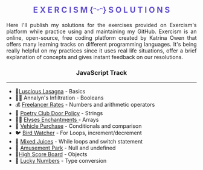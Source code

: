 <h2 align="center" style="color:#604FCD"> E X E R C I S M {ᵔᵕᵔ} S O L U T I O N S </h2>

<p align="justify">Here I'll publish my solutions for the exercises provided on Exercism's platform while practice using and maintaining my GitHub. Exercism is an online, open-source, free coding platform created by Katrina Owen that offers many learning tracks on different programming languages. It's being really helpful on my practices since it uses real life situations, offer a brief explanation of concepts and gives instant feedback on our resolutions. </p>

<h3 align="center">JavaScript Track</h3><hr>
<ul>
    <li> 🧀<a href="https://github.com/anamilanezi/exercism-resolution/blob/main/javascript/luscious_lasagna.md" >Luscious Lasagna</a> - Basics</li>
    <li>🕵️‍♀️ Annalyn's Infiltration - Booleans</li> 
    <li>💰 <a href="https://github.com/anamilanezi/exercism-resolution/blob/main/javascript/freelancer_rates.md" >Freelancer Rates</a> - Numbers and arithmetic operators</li>
    <li>📜 <a href="https://github.com/anamilanezi/exercism-resolution/blob/main/javascript/poetry_club_door.md" >Poetry Club Door Policy</a> - Strings</li>
    <li>🧙‍♀️ <a href="https://github.com/anamilanezi/exercism-resolution/blob/main/javascript/elyses_enchantments.md" > Elyses Enchantments </a> - Arrays</li>
    <li>🚗 <a href="https://github.com/anamilanezi/exercism-resolution/blob/main/javascript/vehicle_purchase.md" >Vehicle Purchase</a> - Conditionals and comparison</li>
    <li>🐦 <a href="https://github.com/anamilanezi/exercism-resolution/blob/main/javascript/bird_watcher.md" >Bird Watcher</a> - For Loops, increment/decrement</li>
    <li>🍊 <a href="https://github.com/anamilanezi/exercism-resolution/blob/main/javascript/mixed_juices.md" >Mixed Juices</a> - While loops and switch statement</li>
    <li>🎡 <a href="https://github.com/anamilanezi/exercism-resolution/blob/main/javascript/amusement_park.md" >Amusement Park</a> - Null and undefined</li>
    <li>👾<a href="https://github.com/anamilanezi/exercism-resolution/blob/main/javascript/high_score_board.md" >High Score Board</a> - Objects</li>
    <li>🔢 <a href="">Lucky Numbers</a> - Type conversion</li>
</ul>